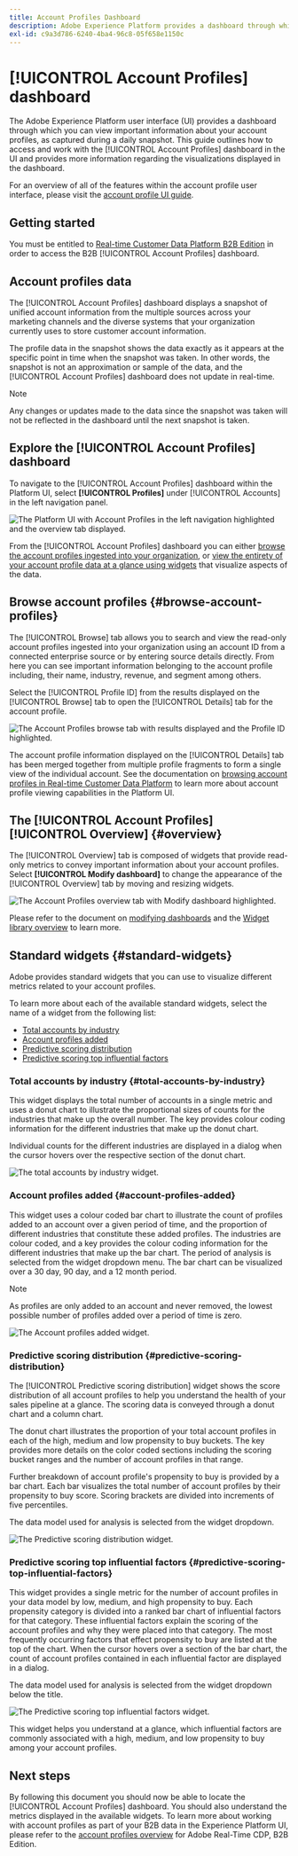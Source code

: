 ```yaml
---
title: Account Profiles Dashboard
description: Adobe Experience Platform provides a dashboard through which you can view important information about your organization's B2B account profiles.
exl-id: c9a3d786-6240-4ba4-96c8-05f658e1150c
---
```

# [!UICONTROL Account Profiles] dashboard

The Adobe Experience Platform user interface (UI) provides a dashboard through which you can view important information about your account profiles, as captured during a daily snapshot. This guide outlines how to access and work with the [!UICONTROL Account Profiles] dashboard in the UI and provides more information regarding the visualizations displayed in the dashboard.

For an overview of all of the features within the account profile user interface, please visit the [account profile UI guide](../../rtcdp/accounts/account-profile-ui-guide.md).

## Getting started

You must be entitled to [Real-time Customer Data Platform B2B Edition](../../rtcdp/b2b-overview.md) in order to access the B2B [!UICONTROL Account Profiles] dashboard. 

## Account profiles data

The [!UICONTROL Account Profiles] dashboard displays a snapshot of unified account information from the multiple sources across your marketing channels and the diverse systems that your organization currently uses to store customer account information.

The profile data in the snapshot shows the data exactly as it appears at the specific point in time when the snapshot was taken. In other words, the snapshot is not an approximation or sample of the data, and the [!UICONTROL Account Profiles] dashboard does not update in real-time.

>[!NOTE]
>
>Any changes or updates made to the data since the snapshot was taken will not be reflected in the dashboard until the next snapshot is taken.

## Explore the [!UICONTROL Account Profiles] dashboard

To navigate to the [!UICONTROL Account Profiles] dashboard within the Platform UI, select **[!UICONTROL Profiles]** under [!UICONTROL Accounts] in the left navigation panel. 

![The Platform UI with Account Profiles in the left navigation highlighted and the overview tab displayed.](../images/account-profiles/account-profiles-dashboard.png)

From the [!UICONTROL Account Profiles] dashboard you can either [browse the account profiles ingested into your organization](#browse-account-profiles), or [view the entirety of your account profile data at a glance using widgets](#standard-widgets) that visualize aspects of the data.  

## Browse account profiles {#browse-account-profiles}

The [!UICONTROL Browse] tab allows you to search and view the read-only account profiles ingested into your organization using an account ID from a connected enterprise source or by entering source details directly. From here you can see important information belonging to the account profile including, their name, industry, revenue, and segment among others.

Select the [!UICONTROL Profile ID] from the results displayed on the [!UICONTROL Browse] tab to open the [!UICONTROL Details] tab for the account profile.

![The Account Profiles browse tab with results displayed and the Profile ID highlighted.](../images/account-profiles/account-profiles-browse-tab.png)

The account profile information displayed on the [!UICONTROL Details] tab has been merged together from multiple profile fragments to form a single view of the individual account. See the documentation on [browsing account profiles in Real-time Customer Data Platform](../../rtcdp/accounts/account-profile-ui-guide.md#browse-account-profiles) to learn more about account profile viewing capabilities in the Platform UI. 

## The [!UICONTROL Account Profiles] [!UICONTROL Overview] {#overview}

The [!UICONTROL Overview] tab is composed of widgets that provide read-only metrics to convey important information about your account profiles. Select **[!UICONTROL Modify dashboard]** to change the appearance of the [!UICONTROL Overview] tab by moving and resizing widgets. 

![The Account Profiles overview tab with Modify dashboard highlighted.](../images/account-profiles/modify-dashboard.png)

Please refer to the document on [modifying dashboards](../customize/modify.md) and the [Widget library overview](../customize/widget-library.md) to learn more.

## Standard widgets {#standard-widgets}

Adobe provides standard widgets that you can use to visualize different metrics related to your account profiles.

To learn more about each of the available standard widgets, select the name of a widget from the following list:

* [Total accounts by industry](#total-accounts-by-industry)
* [Account profiles added](#account-profiles-added)
* [Predictive scoring distribution](#predictive-scoring-distribution)
* [Predictive scoring top influential factors](#predictive-scoring-top-influential-factors)

### Total accounts by industry {#total-accounts-by-industry}

This widget displays the total number of accounts in a single metric and uses a donut chart to illustrate the proportional sizes of counts for the industries that make up the overall number. The key provides colour coding information for the different industries that make up the donut chart. 

Individual counts for the different industries are displayed in a dialog when the cursor hovers over the respective section of the donut chart.

![The total accounts by industry widget.](../images/account-profiles/total-accounts-by-industry-widget.png)

### Account profiles added {#account-profiles-added}

This widget uses a colour coded bar chart to illustrate the count of profiles added to an account over a given period of time, and the proportion of different industries that constitute these added profiles. The industries are colour coded, and a key provides the colour coding information for the different industries that make up the bar chart. The period of analysis is selected from the widget dropdown menu. The bar chart can be visualized over a 30 day, 90 day, and a 12 month period.

>[!NOTE]
>
>As profiles are only added to an account and never removed, the lowest possible number of profiles added over a period of time is zero. 

![The Account profiles added widget.](../images/account-profiles/accounts-profiles-added-widget.png)

### Predictive scoring distribution {#predictive-scoring-distribution}

The [!UICONTROL Predictive scoring distribution] widget shows the score distribution of all account profiles to help you understand the health of your sales pipeline at a glance. The scoring data is conveyed through a donut chart and a column chart.

<!-- Lis comments:
 The donut chart shows the the number of account profiles in each of the high, medium and low propensity buckets. The column chart shows the number of account profiles in each of the 20 5-point-increment buckets.

The dropdown selector at the top left allows you to select the account scoring model for both predictive scoring distribution widget and predictive scoring top influential factors widget. -->

The donut chart illustrates the proportion of your total account profiles in each of the high, medium and low propensity to buy buckets. The key provides more details on the color coded sections including the scoring bucket ranges and the number of account profiles in that range.

Further breakdown of account profile's propensity to buy is provided by a bar chart. Each bar visualizes the total number of account profiles by their propensity to buy score. Scoring brackets are divided into increments of five percentiles. 

<!-- inaccurate:
Individual account profile counts are displayed in a dialog when the cursor hovers over the respective section of the donut chart or bar chart. -->

The data model used for analysis is selected from the widget dropdown. 

![The Predictive scoring distribution widget.](../images/account-profiles/predictive-scoring-distribution.png)

### Predictive scoring top influential factors {#predictive-scoring-top-influential-factors}

This widget provides a single metric for the number of account profiles in your data model by low, medium, and high propensity to buy. Each propensity category is divided into a ranked bar chart of influential factors for that category. These influential factors explain the scoring of the account profiles and why they were placed into that category. The most frequently occurring factors that effect propensity to buy are listed at the top of the chart. When the cursor hovers over a section of the bar chart, the count of account profiles contained in each influential factor are displayed in a dialog.

The data model used for analysis is selected from the widget dropdown below the title.

![The Predictive scoring top influential factors widget.](../images/account-profiles/predictive-scoring-top-influential-factors.png)

This widget helps you understand at a glance, which influential factors are commonly associated with a high, medium, and low propensity to buy among your account profiles.

## Next steps

By following this document you should now be able to locate the [!UICONTROL Account Profiles] dashboard. You should also understand the metrics displayed in the available widgets. To learn more about working with account profiles as part of your B2B data in the Experience Platform UI, please refer to the [account profiles overview](../../rtcdp/accounts/account-profile-overview.md) for Adobe Real-Time CDP, B2B Edition.
